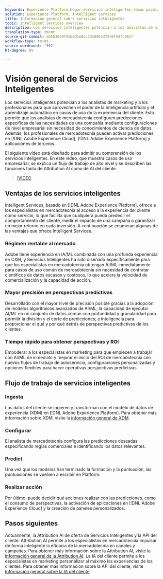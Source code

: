 ```yaml
---
keywords: Experience Platform;hogar;servicios inteligentes;temas populares;servicio inteligente;servicio inteligente
solution: Experience Platform, Intelligent Services
title: Información general sobre servicios inteligentes
topic: Intelligent Services overview
description: Los servicios inteligentes potencian a los analistas de marketing y a los profesionales para que aprovechen el poder de la inteligencia artificial y el aprendizaje automático en casos de uso de la experiencia del cliente. Esto permite que los analistas de mercadotecnia configuren predicciones específicas de las necesidades de una compañía mediante configuraciones de nivel empresarial sin necesidad de conocimientos de ciencia de datos. Además, los profesionales de marketing pueden activar predicciones en aplicaciones de Adobe Experience Cloud, Adobe Experience Platform y terceros.
translation-type: tm+mt
source-git-commit: eb163949f91b0d1e9cc23180bb372b6f94fc951f
workflow-type: tm+mt
source-wordcount: '502'
ht-degree: 0%

---
```



# Visión general de Servicios Inteligentes

Los servicios inteligentes potencian a los analistas de marketing y a los profesionales para que aprovechen el poder de la inteligencia artificial y el aprendizaje automático en casos de uso de la experiencia del cliente. Esto permite que los analistas de mercadotecnia configuren predicciones específicas de las necesidades de una compañía mediante configuraciones de nivel empresarial sin necesidad de conocimientos de ciencia de datos. Además, los profesionales de mercadotecnia pueden activar predicciones en [!DNL Adobe Experience Cloud], [!DNL Adobe Experience Platform] y aplicaciones de terceros.

El siguiente vídeo está diseñado para admitir su comprensión de los servicios inteligentes. En este vídeo, que muestra casos de uso empresarial, se explica un flujo de trabajo de alto nivel y se describen las funciones tanto de Attribution AI como de AI del cliente.

>[!VIDEO](https://video.tv.adobe.com/v/32654?learn=on&quality=12)

## Ventajas de los servicios inteligentes

Intelligent Services, basado en [!DNL Adobe Experience Platform], ofrece a los especialistas en mercadotecnia el acceso a la experiencia del cliente como servicio, lo que facilita que cualquiera pueda predecir el comportamiento del cliente, medir el impacto de una campaña o garantizar un mejor retorno en cada inversión. A continuación se enumeran algunas de las ventajas que ofrece Intelligent Services.

### Régimen rentable al mercado

Adobe tiene experiencia en IA/ML combinada con una profunda experiencia en CXM, y Servicios Inteligentes ha sido diseñado específicamente para que los especialistas en mercadotecnia obtengan AI/ML inmediatamente para casos de uso común de mercadotecnia sin necesidad de contratar científicos de datos escasos y costosos, lo que acelera la velocidad de comercialización y la capacidad de acción.

### Mayor precisión en perspectivas predictivas

Desarrollado con el mayor nivel de precisión posible gracias a la adopción de modelos algorítmicos avanzados de AI/ML; la capacidad de ejecutar AI/ML en un conjunto de datos común con profundidad y granularidad para permitir la división y el corte de predicciones; e inteligencia para proporcionar el qué y por qué detrás de perspectivas predictivas de los clientes.

### Tiempo rápido para obtener perspectivas y ROI

Empoderar a los especialistas en marketing para que empiecen a trabajar con AI/ML de inmediato y mejorar el inicio del ROI de mercadotecnia con nuevos flujos de trabajo de autoservicio, configuraciones personalizadas y opciones flexibles para hacer operativas perspectivas predictivas.

## Flujo de trabajo de servicios inteligentes

### Ingesta

Los datos del cliente se ingieren y transforman con el modelo de datos de experiencia (XDM) en [!DNL Adobe Experience Platform]. Para obtener más información sobre XDM, visite la [información general de XDM](../xdm/home.md).

### Configurar

El analista de mercadotecnia configura las predicciones deseadas especificando reglas comerciales e identificando los datos relevantes.

### Predict

Una vez que los modelos han terminado la formación y la puntuación, las puntuaciones se vuelven a escribir en Platform.

### Realizar acción

Por último, puede decidir qué acciones realizar con las predicciones, como el consumo de perspectivas, la activación de aplicaciones en [!DNL Adobe Experience Cloud] y la creación de paneles personalizados.

## Pasos siguientes

Actualmente, la Attribution AI de oferta de Servicios Inteligentes y la API del cliente. Attribution AI permite a los especialistas en mercadotecnia impulsar de forma inteligente la eficacia de la mercadotecnia en canales y campañas. Para obtener más información sobre la Attribution AI, visite la [información general de la Attribution AI](./attribution-ai/overview.md). La IA del cliente permite a los especialistas en marketing personalizar al máximo las experiencias de los clientes. Para obtener más información sobre la API del cliente, visite [Información general sobre la IA del cliente](./customer-ai/overview.md).